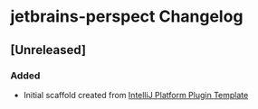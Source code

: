 <!-- Keep a Changelog guide -> https://keepachangelog.com -->

# jetbrains-perspect Changelog

## [Unreleased]
### Added
- Initial scaffold created from [IntelliJ Platform Plugin Template](https://github.com/JetBrains/intellij-platform-plugin-template)
